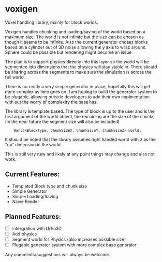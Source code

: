 # voxigen
Voxel handling library, mainly for block worlds.

Voxigen handles chunking and loading/saving of the world based on a maximum size. The world is not infinite but the size can be chosen as though it seems to be infinite. Also the current generator choses blocks based on a cylinder out of 3D noise allowing the y axis to wrap around. Sphere could be possible but rendering might become an issue.

The plan is to support physics directly into this layer so the world will be segmented into dimensions that the physics will stay stable in. There should be sharing across the segments to make sure the simulation is across the full world.

There is currently a very simple generator in place, hopefully this will get more complex as time goes on. I am hoping to build the generator system to be plugable, allowing outside developers to add their own implmentation with out the worry of complexity the base has.

The library is template based. The type of block is up to the user and is the first argument of the world object, the remaining are the size of the chunks (in the near future the segment size will also be included)
```
    World<BlockType, ChunkSizeX, ChunkSizeY, ChunkSizeZ> world;
```
It should be noted that the library assumes right handed world with z as the "up" dimension in the world.

This is still very new and likely at any point things may change and also not work. 

## Current Features:
- Templated Block type and chunk size
- Simple Generator
- Simple Loading/Saving
- Naive Render

## Planned Features:
- [ ] Intergration with Urho3D
- [ ] Add physics
- [ ] Segment world for Physics (also increases possible size)
- [ ] Plugable generator system with more complex base generator

Any comments/suggestions will always be welcome.
